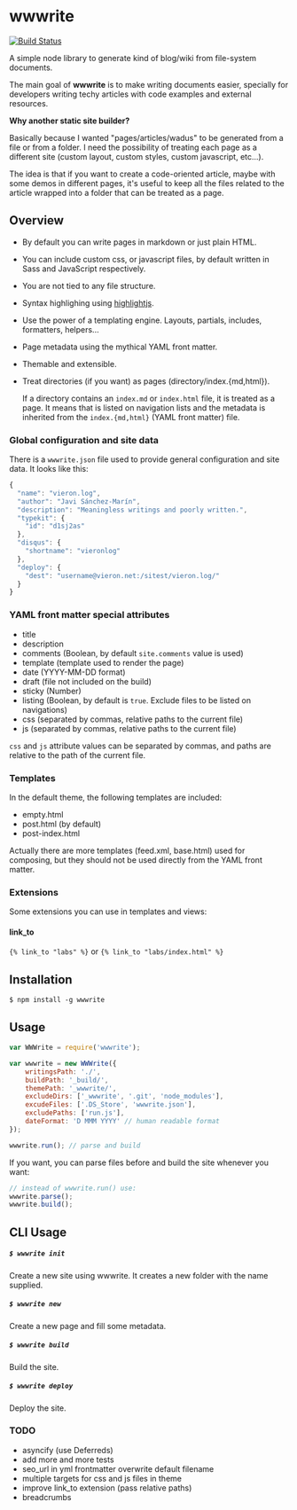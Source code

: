 # wwwrite

[![Build Status](https://api.travis-ci.org/vieron/wwwrite.svg)](https://travis-ci.org/vieron/wwwrite)

A simple node library to generate kind of blog/wiki from file-system documents.

The main goal of **wwwrite** is to make writing documents easier, specially for developers writing techy articles with code examples and external resources.

**Why another static site builder?**

Basically because I wanted "pages/articles/wadus" to be generated from a file or from a folder. I need the possibility of treating each page as a different site (custom layout, custom styles, custom javascript, etc...).

The idea is that if you want to create a code-oriented article, maybe with some demos in different pages, it's useful to keep all the files related to the article wrapped into a folder that can be treated as a page.


## Overview
- By default you can write pages in markdown or just plain HTML.
- You can include custom css, or javascript files, by default written in Sass and JavaScript respectively.
- You are not tied to any file structure.
- Syntax highlighing using [highlightjs](https://highlightjs.org/).
- Use the power of a templating engine. Layouts, partials, includes, formatters, helpers...
- Page metadata using the mythical YAML front matter.
- Themable and extensible.
- Treat directories (if you want) as pages (directory/index.{md,html}).

	If a directory contains an `index.md` or `index.html` file, it is treated as a page. It means 	that is listed on navigation lists and the metadata is inherited from the `index.{md,html}` 	(YAML front matter) file.


### Global configuration and site data
There is a `wwwrite.json` file used to provide general configuration and site data. It looks like this:

```js
{
  "name": "vieron.log",
  "author": "Javi Sánchez-Marín",
  "description": "Meaningless writings and poorly written.",
  "typekit": {
  	"id": "d1sj2as"
  },
  "disqus": {
  	"shortname": "vieronlog"
  },
  "deploy": {
    "dest": "username@vieron.net:/sitest/vieron.log/"
  }
}
```


### YAML front matter special attributes

- title
- description
- comments (Boolean, by default `site.comments` value is used)
- template (template used to render the page)
- date (YYYY-MM-DD format)
- draft (file not included on the build)
- sticky (Number)
- listing (Boolean, by default is `true`. Exclude files to be listed on navigations)
- css (separated by commas, relative paths to the current file)
- js (separated by commas, relative paths to the current file)

`css` and `js` attribute values can be separated by commas, and paths are relative to the path of the current file.



### Templates

In the default theme, the following templates are included:

- empty.html
- post.html (by default)
- post-index.html

Actually there are more templates (feed.xml, base.html) used for composing, but they should not be used directly from the YAML front matter.


### Extensions

Some extensions you can use in templates and views:

#### link_to

`{% link_to "labs" %}` or `{% link_to "labs/index.html" %}`





## Installation

    $ npm install -g wwwrite


## Usage

```js
var WWWrite = require('wwwrite');

var wwwrite = new WWWrite({
	writingsPath: './',
	buildPath: '_build/',
	themePath: '_wwwrite/',
	excludeDirs: ['_wwwrite', '.git', 'node_modules'],
	excudeFiles: ['.DS_Store', 'wwwrite.json'],
	excludePaths: ['run.js'],
	dateFormat: 'D MMM YYYY' // human readable format
});

wwwrite.run(); // parse and build
```

If you want, you can parse files before and build the site whenever you want:

```js
// instead of wwwrite.run() use:
wwwrite.parse();
wwwrite.build();
```


## CLI Usage

##### `$ wwwrite init`

Create a new site using wwwrite. It creates a new folder with the name supplied.

##### `$ wwwrite new`
Create a new page and fill some metadata.

##### `$ wwwrite build`
Build the site.

##### `$ wwwrite deploy`
Deploy the site.


### TODO

- asyncify (use Deferreds)
- add more and more tests
- seo_url in yml frontmatter overwrite default filename
- multiple targets for css and js files in theme
- improve link_to extension (pass relative paths)
- breadcrumbs